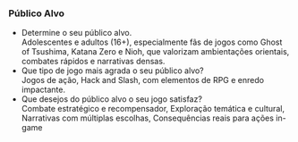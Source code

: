 ### Público Alvo
- Determine o seu público alvo. <br/>
Adolescentes e adultos (16+), especialmente fãs de jogos como Ghost of Tsushima, Katana Zero e Nioh, que valorizam ambientações orientais, combates rápidos e narrativas densas. <br/>
- Que tipo de jogo mais agrada o seu público alvo? <br/>
Jogos de ação, Hack and Slash, com elementos de RPG e enredo impactante. <br/>
- Que desejos do público alvo o seu jogo satisfaz?  <br/>
Combate estratégico e recompensador, Exploração temática e cultural, Narrativas com múltiplas escolhas, Consequências reais para ações in-game

